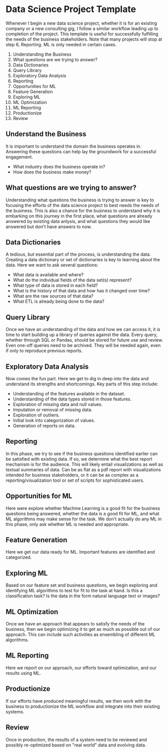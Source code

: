 # Data Science Project Template

Whenever I begin a new data science project, whether it is for an existing company or a new consulting gig, I follow a similar workflow leading up to completion of the project.  This template is useful for successfully fulfilling the needs of the business stakeholders.  Note that many projects will stop at step 6, Reporting.  ML is only needed in certain cases.

1. Understanding the Business
2. What questions are we trying to answer?
3. Data Dictionaries
4. Query Library
5. Exploratory Data Analysis
6. Reporting
7. Opportunities for ML
8. Feature Generation
9. Exploring ML
10. ML Optimization
11. ML Reporting
12. Productionize
13. Review

## Understand the Business

It is important to understand the domain the business operates in.  Answering these questions can help lay the groundwork for a successful engagement.

- What industry does the business operate in?
- How does the business make money?

## What questions are we trying to answer?

Understanding what questions the business is trying to answer is key to focusing the efforts of the data science project to best needs the needs of the business.  This is also a chance for the business to understand why it is embarking on this journey in the first place, what questions are already answered by existing data anlysis, and what questions they would like answered but don't have answers to now.

## Data Dictionaries

A tedious, but essential part of the process, is understanding the data.  Creating a data dictionary or set of dictionaries is key to learning about the data.  Here we want to ask several questions:

- What data is available and where?
- What do the individual fields of the data set(s) represent?
- What type of data is stored in each field?
- What is the history of that data and how has it changed over time?
- What are the raw sources of that data?
- What ETL is already being done to the data?

## Query Library

Once we have an understanding of the data and how we can access it, it is time to start building up a library of queries against the data.  Every query, whether through SQL or Pandas, should be stored for future use and review.  Even one-off queries need to be archived.  They will be needed again, even if only to reproduce previous reports.

## Exploratory Data Analysis

Now comes the fun part.  Here we get to dig in deep into the data and understand its strengths and shortcomings.  Key parts of this step include:

- Understanding of the features available in the dataset.
- Understanding of the data types stored in those features.
- Exploration of missing data and null values.
- Imputation or removal of missing data.
- Exploration of outliers.
- Initial look into categorization of values.
- Generation of reports on data.

## Reporting

In this phase, we try to see if the business questions identified earlier can be satisfied with existing data.  If so, we determine what the best report mechanism is for the audience.  This will likely entail visualizations as well as textual summaries of data.  Can be as flat as a pdf report with visualizations intended for business stakeholders, or it can be as complex as a reporting/visualization tool or set of scripts for sophisticated users.

## Opportunities for ML

Here were explore whether Machine Learning is a good fit for the business questions being answered, whether the data is a good fit for ML, and what ML algorithms may make sense for the task.  We don't actually do any ML in this phase, only ask whether ML is needed and appropriate.

## Feature Generation

Here we get our data ready for ML.  Important features are identified and categorized.

## Exploring ML

Based on our feature set and business questions, we begin exploring and identifying ML algorithms to test for fit to the task at hand.  Is this a classification task?  Is the data in the form natural language text or images?

## ML Optimization

Once we have an approach that appears to satisfy the needs of the business, then we begin optimizing it to get as much as possible out of our approach.  This can include such activities as ensembling of different ML algorithms.

## ML Reporting

Here we report on our approach, our efforts toward optimization, and our results using ML.  

## Productionize

If our efforts have produced meaningful results, we then work with the business to productionize the ML workflow and integrate into their existing systems.  

## Review

Once in production, the results of a system need to be reviewed and possibly re-optimized based on "real world" data and evolving data.


